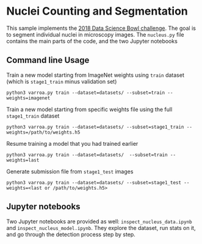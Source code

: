 # Nuclei Counting and Segmentation

This sample implements the [2018 Data Science Bowl challenge](https://www.kaggle.com/c/data-science-bowl-2018).
The goal is to segment individual nuclei in microscopy images.
The `nucleus.py` file contains the main parts of the code, and the two Jupyter notebooks


## Command line Usage
Train a new model starting from ImageNet weights using `train` dataset (which is `stage1_train` minus validation set)
```
python3 varroa.py train --dataset=datasets/ --subset=train --weights=imagenet
```

Train a new model starting from specific weights file using the full `stage1_train` dataset
```
python3 varroa.py train --dataset=datasets/ --subset=stage1_train --weights=/path/to/weights.h5
```

Resume training a model that you had trained earlier
```
python3 varroa.py train --dataset=datasets/  --subset=train --weights=last
```

Generate submission file from `stage1_test` images
```
python3 varroa.py train --dataset=datasets/ --subset=stage1_test --weights=<last or /path/to/weights.h5>
```


## Jupyter notebooks
Two Jupyter notebooks are provided as well: `inspect_nucleus_data.ipynb` and `inspect_nucleus_model.ipynb`.
They explore the dataset, run stats on it, and go through the detection process step by step.
